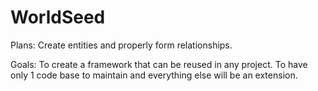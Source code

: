 # WorldSeed
 
Plans:
Create entities and properly form relationships.

Goals:
To create a framework that can be reused in any project. To have only 1 code base to maintain and everything else will be an extension.

